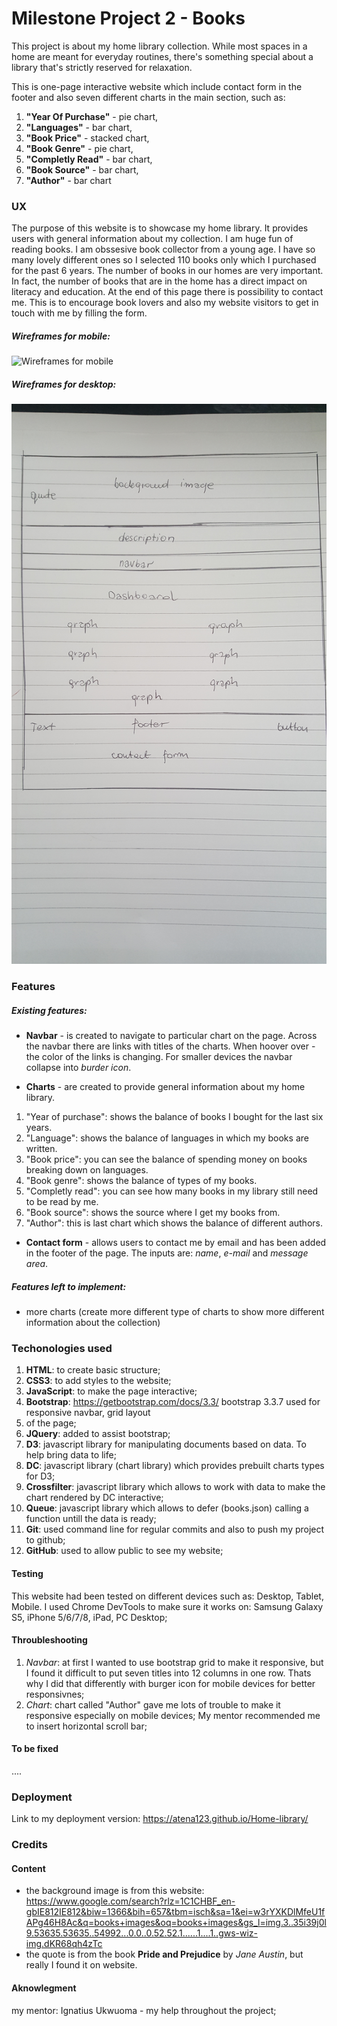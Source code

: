 # Milestone Project 2 - Books

<p>This project is about my home library collection. While most spaces in a home are meant for everyday routines, there's something special about a library that's strictly reserved for relaxation. 
 
<p>This is one-page interactive website which include contact form in the footer and also seven different charts in the main section, such as: </p>

1. **"Year Of Purchase"** - pie chart,
1. **"Languages"** - bar chart,
1. **"Book Price"** - stacked chart,
1. **"Book Genre"** - pie chart,
1. **"Completly Read"** - bar chart,
1. **"Book Source"** - bar chart,
1. **"Author"** - bar chart

### UX

<p>The purpose of this website is to showcase my home library. It provides users with general information about my collection. I am huge fun of reading books. 
I am obssesive book collector from a young age. I have so many lovely different ones so I selected 110 books only which I purchased for the past 6 years. 
The number of books in our homes are very important. In fact, the number of books that are in the home has a direct impact on literacy and education.
At the end of this page there is possibility to contact me. This is to encourage book lovers and also my website visitors to get in touch with me by filling the form.</p>

##### Wireframes for mobile:

![Wireframes for mobile](assets/mobile.jpg)

##### Wireframes for desktop:

![Wireframes for desktop](assets/desktop.jpg)

### Features

##### Existing features:

* **Navbar** - is created to navigate to particular chart on the page. Across the navbar there are links with titles of the charts.
When hoover over - the color of the links is changing. For smaller devices the navbar collapse into *burder icon*.

* **Charts** - are created to provide general information about my home library. 

1. "Year of purchase": shows the balance of books I bought for the last six years.
1. "Language": shows the balance of languages in which my books are written.
1. "Book price": you can see the balance of spending money on books breaking down on languages.
1. "Book genre": shows the balance of types of my books.
1. "Completly read": you can see how many books in my library still need to be read by me.
1. "Book source": shows the source where I get my books from.
1. "Author": this is last chart which shows the balance of different authors. 

* **Contact form** - allows users to contact me by email and has been added in the footer of the page. The inputs are: *name*, *e-mail* and *message area*. 

##### Features left to implement:

* more charts (create more different type of charts to show more different information about the collection)

### Techonologies used

1. **HTML**: to create basic structure;
1. **CSS3**: to add styles to the website;
1. **JavaScript**: to make the page interactive; 
1. **Bootstrap**: https://getbootstrap.com/docs/3.3/ bootstrap 3.3.7 used for responsive navbar, grid layout
1. of the page;
1. **JQuery**: added to assist bootstrap;
1. **D3**: javascript library for manipulating documents based on data. To help bring data to life;
2. **DC**: javascript library (chart library) which provides prebuilt charts types for D3;
1. **Crossfilter**: javascript library which allows to work with data to make the chart rendered by DC interactive;
1. **Queue**: javascript library which allows to defer (books.json) calling a function untill the data is ready;
1. **Git**: used command line for regular commits and also to push my project to github;
1. **GitHub**: used to allow public to see my website; 

#### Testing

This website had been tested on different devices such as: Desktop, Tablet, Mobile. I used Chrome DevTools to make sure it works on: Samsung Galaxy S5, iPhone 5/6/7/8, iPad, PC Desktop;

#### Throubleshooting

1. *Navbar*: at first I wanted to use bootstrap grid to make it responsive, but I found it difficult to put seven
titles into 12 columns in one row. Thats why I did that differently with burger icon for mobile devices for better responsivnes;
1. *Chart*: chart called "Author" gave me lots of trouble to make it responsive especially on mobile devices;
My mentor recommended me to insert horizontal scroll bar;

#### To be fixed

....

### Deployment 

Link to my deployment version:  https://atena123.github.io/Home-library/

### Credits

#### Content

* the background image is from this website: https://www.google.com/search?rlz=1C1CHBF_en-gbIE812IE812&biw=1366&bih=657&tbm=isch&sa=1&ei=w3rYXKDlMfeU1fAPg46H8Ac&q=books+images&oq=books+images&gs_l=img.3..35i39j0l9.53635.53635..54992...0.0..0.52.52.1......1....1..gws-wiz-img.dKR68qh4zTc
* the quote is from the book **Pride and Prejudice** by *Jane Austin*, but really I found it on website.

#### Aknowlegment

my mentor:  Ignatius Ukwuoma - my help throughout the project;




